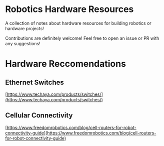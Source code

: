 # Robotics Hardware Resources
A collection of notes about hardware resources for building robotics or hardware projects!

Contributions are definitely welcome! Feel free to open an issue or PR with any suggestions!

# Hardware Reccomendations
## Ethernet Switches
[https://www.techaya.com/products/switches/](https://www.techaya.com/products/switches/)

## Cellular Connectivity
[https://www.freedomrobotics.com/blog/cell-routers-for-robot-connectivity-guide](https://www.freedomrobotics.com/blog/cell-routers-for-robot-connectivity-guide)
